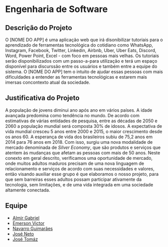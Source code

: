 # Engenharia de Software

## Descrição do Projeto
O [NOME DO APP] é uma aplicação web que irá disonibilizar tutoriais para o aprendizado de ferramentas tecnológica do cotidiano como WhatsApp, Instagram, Facebook, Twitter, Linkedin, Airbnb, Uber, Uber Eats, Discord, Word, Power Point, Excel - com foco em pessoas mais velhas. Os tutoriais serão disponibilizados com um passo-a-para utilização e terá um espaço disponível para discurssão entre os usuários e também entre a equipe do sistema. O [NOME DO APP] tem o intuito de ajudar essas pessoas com mais dificuldades a entender as ferramentas tecnológicas e estarem mais imersas concontexto atual da sociedade.
## Justificativa do Projeto
A população de jovens diminui ano após ano em vários países. A idade avançada predomina como tendência no mundo. De acordo com estimativas de várias entidades de pesquisa, entre as décadas de 2050 e 2060 a população mundial será composta 30% de idosos.
A expectativa de vida mundial cresceu 5 anos entre 2000 e 2015, o maior crescimento desde os anos 60. A esperança de vida dos brasileiros subiu de 75,2 anos em 2014 para 76 anos em 2018.
Com isso, surgiu uma nova modalidade de mercado denominada de *Silver Economy*, que são produtos e serviços que atentem às mudanças que afetam as pessoas com mais de 50 anos.
Neste conexto em geral descrito, verificamos uma oportunidade de mercado, onde muitos adultos maduros precisam de uma nova linguagem de relacionamento e serviços de acordo com suas necessidades e valores, então visando auxiliar esse grupo é que elaboramos o nosso projeto, para que sem barreiras esses adultos possam participar ativamente da tecnologia, sem limitações, e de uma vida integrada em uma sociedade altamente conectada.

## Equipe

- [Almir Gabriel](https://github.com/almirgabrielgds)
- [Emerson Victor](https://github.com/EmersonVictor)
- [Navarro Guimarães](https://github.com/NavarroGuimaraes)
- [José Neto](https://github.com/jcsn2)
- [José Tomáz](https://github.com/jtomaz99)
